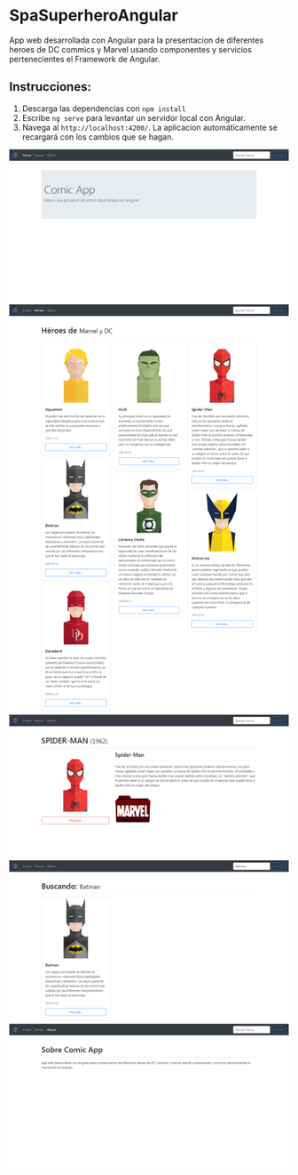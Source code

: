 # SpaSuperheroAngular

App web desarrollada con Angular para la presentacion de diferentes heroes de DC commics y Marvel usando componentes y servicios pertenecientes el Framework de Angular.

## Instrucciones:

1. Descarga las dependencias con `npm install` 
2. Escribe `ng serve` para levantar un servidor local con Angular.
3. Navega al `http://localhost:4200/`. La aplicacion automáticamente se recargará con los cambios que se hagan.

![](src/assets/img/screencapture/screencapture-home.png)
![](src/assets/img/screencapture/screencapture-heroes.png)
![](src/assets/img/screencapture/screencapture-heroe.png)
![](src/assets/img/screencapture/screencapture-buscar-Batman.png)
![](src/assets/img/screencapture/screencapture-about.png)
